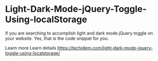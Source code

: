 # Light-Dark-Mode-jQuery-Toggle-Using-localStorage
If you are searching to accomplish light and dark mode jQuery toggle on your website. Yes, that is the code snippet for you. 

Learn more Learn details https://techidem.com/light-dark-mode-jquery-toggle-using-localstorage/
